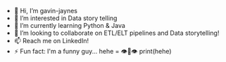 - 👋 Hi, I’m gavin-jaynes
- 👀 I’m interested in Data story telling
- 🌱 I’m currently learning Python & Java
- 🙏 I’m looking to collaborate on ETL/ELT pipelines and Data storytelling!
- 📫 Reach me on LinkedIn!
- ⚡ Fun fact: I'm a funny guy...
hehe = 👁👄👁
print(hehe)

<!---
gavin-jaynes/gavin-jaynes is a ✨ special ✨ repository because its `README.md` (this file) appears on your GitHub profile.
You can click the Preview link to take a look at your changes.
--->
